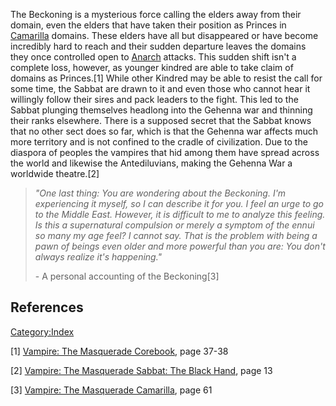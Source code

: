 The Beckoning is a mysterious force calling the elders away from their
domain, even the elders that have taken their position as Princes in
[Camarilla](./camarilla.md)
domains. These elders have all but disappeared or have become incredibly
hard to reach and their sudden departure leaves the domains they once
controlled open to
[Anarch](./anarch.md) attacks.
This sudden shift isn't a complete loss, however, as younger kindred are
able to take claim of domains as Princes.[1] While other Kindred may be
able to resist the call for some time, the Sabbat are drawn to it and
even those who cannot hear it willingly follow their sires and pack
leaders to the fight. This led to the Sabbat plunging themselves
headlong into the Gehenna war and thinning their ranks elsewhere. There
is a supposed secret that the Sabbat knows that no other sect does so
far, which is that the Gehenna war affects much more territory and is
not confined to the cradle of civilization. Due to the diaspora of
peoples the vampires that hid among them have spread across the world
and likewise the Antediluvians, making the Gehenna War a worldwide
theatre.[2]

> *"One last thing: You are wondering about the Beckoning. I'm
> experiencing it myself, so I can describe it for you. I feel an urge
> to go to the Middle East. However, it is difficult to me to analyze
> this feeling. Is this a supernatural compulsion or merely a symptom of
> the ennui so many my age feel? I cannot say. That is the problem with
> being a pawn of beings even older and more powerful than you are: You
> don't always realize it's happening."*
>
>   
>   
> \- A personal accounting of the Beckoning[3]

## References

<references />

<a href="Category:Index" class="wikilink"
title="Category:Index">Category:Index</a>

[1] <a href="Vampire:_The_Masquerade_Corebook" class="wikilink"
title="Vampire: The Masquerade Corebook">Vampire: The Masquerade
Corebook</a>, page 37-38

[2] <a href="Vampire:_The_Masquerade_Sabbat:_The_Black_Hand"
class="wikilink"
title="Vampire: The Masquerade Sabbat: The Black Hand">Vampire: The
Masquerade Sabbat: The Black Hand</a>, page 13

[3] <a href="Vampire:_The_Masquerade_Camarilla" class="wikilink"
title="Vampire: The Masquerade Camarilla">Vampire: The Masquerade
Camarilla</a>, page 61
